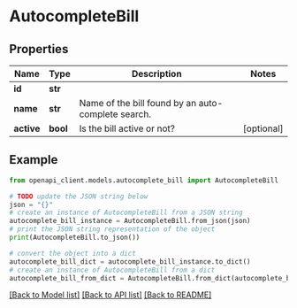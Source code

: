 # AutocompleteBill


## Properties

Name | Type | Description | Notes
------------ | ------------- | ------------- | -------------
**id** | **str** |  | 
**name** | **str** | Name of the bill found by an auto-complete search. | 
**active** | **bool** | Is the bill active or not? | [optional] 

## Example

```python
from openapi_client.models.autocomplete_bill import AutocompleteBill

# TODO update the JSON string below
json = "{}"
# create an instance of AutocompleteBill from a JSON string
autocomplete_bill_instance = AutocompleteBill.from_json(json)
# print the JSON string representation of the object
print(AutocompleteBill.to_json())

# convert the object into a dict
autocomplete_bill_dict = autocomplete_bill_instance.to_dict()
# create an instance of AutocompleteBill from a dict
autocomplete_bill_from_dict = AutocompleteBill.from_dict(autocomplete_bill_dict)
```
[[Back to Model list]](../README.md#documentation-for-models) [[Back to API list]](../README.md#documentation-for-api-endpoints) [[Back to README]](../README.md)


